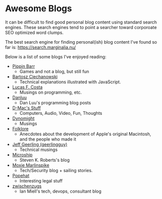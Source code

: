 # Awesome Blogs

It can be difficult to find good personal blog content using standard search engines. These search engines tend to point a searcher toward corporoate SEO optimized word clumps.

The best search engine for finding personal(ish) blog content I've found so far is: https://search.marginalia.nu/ 

Below is a list of some blogs I've enjoyed reading:

- [Pippin Barr](https://pippinbarr.com/games/)
    - Games and not a blog, but still fun
- [Bartosz Ciechanowski](https://ciechanow.ski/)
    - Technical explanations illustrated with JavaScript.
- [Lucas F. Costa](https://lucasfcosta.com/)
    - Musings on programming, etc.
- [Danluu](https://danluu.com/)
    - Dan Luu's programming blog posts
- [D-Mac's Stuff](https://blog.djmnet.org/)
    - Computers, Audio, Video, Fun, Thoughts
- [Dynomight](https://dynomight.net/)
    - Musings
- [Folklore](https://www.folklore.org/index.py)
    - Anecdotes about the development of Apple's original Macintosh, and the people who made it 
- [Jeff Geerling (geerlingguy)](https://www.jeffgeerling.com/blog)
    - Technical musings
- [Microship](https://microship.com/blog/)
    - Steven K. Roberts's blog
- [Moxie Marlinspike](https://moxie.org/blog/)
    - Tech/Security blog + sailing stories.
- [Popehat](https://popehat.substack.com/)
    - Interesting legal stuff
- [zwischenzugs](https://zwischenzugs.com/)
    - Ian Miell's tech, devops, consultant blog
